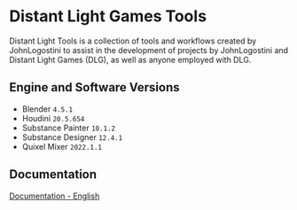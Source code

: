 # Distant Light Games Tools
Distant Light Tools is a collection of tools and workflows created by JohnLogostini to assist in the development of projects by JohnLogostini and Distant Light Games (DLG), as well as anyone employed with DLG.

Engine and Software Versions
--------
- Blender ``4.5.1``
- Houdini ``20.5.654``
- Substance Painter ``10.1.2``
- Substance Designer ``12.4.1``
- Quixel Mixer ``2022.1.1``

Documentation
--------
[Documentation - English](https://github.com/distantlightgames/DLG-Tools/blob/main/.docs/en/docs.md)